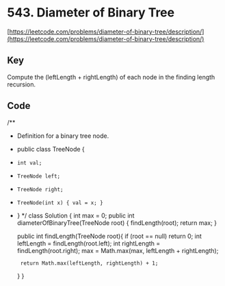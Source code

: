 # 543. Diameter of Binary Tree
[https://leetcode.com/problems/diameter-of-binary-tree/description/](https://leetcode.com/problems/diameter-of-binary-tree/description/)

## Key
Compute the (leftLength + rightLength) of each node in the finding length recursion.

## Code
/**
 * Definition for a binary tree node.
 * public class TreeNode {
 *     int val;
 *     TreeNode left;
 *     TreeNode right;
 *     TreeNode(int x) { val = x; }
 * }
 */
class Solution {
    int max = 0;
    public int diameterOfBinaryTree(TreeNode root) {
        findLength(root);
        return max;
    }
    
    public int findLength(TreeNode root){
        if (root == null) return 0;
        int leftLength = findLength(root.left);
        int rightLength = findLength(root.right);
        max = Math.max(max, leftLength + rightLength);
        
        return Math.max(leftLength, rightLength) + 1;
    }
}
